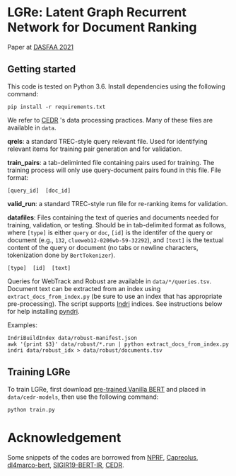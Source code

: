 # LGRe: Latent Graph Recurrent Network for Document Ranking
Paper at [DASFAA 2021](http://dm.iis.sinica.edu.tw/DASFAA2021/index.html)
## Getting started

This code is tested on Python 3.6. Install dependencies using the following command:

```
pip install -r requirements.txt
```
We refer to [CEDR](https://github.com/Georgetown-IR-Lab/cedr) 's data processing practices.
Many of these files are available in `data`.

**qrels**: a standard TREC-style query relevant file. Used for identifying relevant items for
training pair generation and for validation.

**train_pairs**: a tab-deliminted file containing pairs used for training. The training process
will only use query-document pairs found in this file.
File format:

```
[query_id]	[doc_id]
```

**valid_run**: a standard TREC-style run file for re-ranking items for validation.

**datafiles**: Files containing the text of queries and documents needed for training, validation,
or testing. Should be in tab-delimited format as follows, where `[type]` is either `query` or `doc`,
`[id]` is the identifer of the query or document (e.g., `132`, `clueweb12-0206wb-59-32292`), and
`[text]` is the textual content of the query or document (no tabs or newline characters,
tokenization done by `BertTokenizer`).

```
[type]  [id]  [text]
```

Queries for WebTrack and Robust are available in `data/*/queries.tsv`.
Document text can be extracted from an index using `extract_docs_from_index.py` (be sure to use an
index that has appropriate pre-processing). The script supports [Indri](http://www.lemurproject.org/indri/)
indices. See instructions below for help installing [pyndri](https://github.com/cvangysel/pyndri).

Examples:

```
IndriBuildIndex data/robust-manifest.json
awk '{print $3}' data/robust/*.run | python extract_docs_from_index.py indri data/robust_idx > data/robust/documents.tsv
```

## Training LGRe
To train LGRe, first download [pre-trained Vanilla BERT](https://macavaney.us/cedr-models.tar) and placed in `data/cedr-models`, then use the following command:

```
python train.py
```
# Acknowledgement
Some snippets of the codes are borrowed from 
[NPRF](https://github.com/ucasir/NPRF),
[Capreolus](https://github.com/capreolus-ir/capreolus),
[dl4marco-bert](https://github.com/nyu-dl/dl4marco-bert),
[SIGIR19-BERT-IR](https://github.com/AdeDZY/SIGIR19-BERT-IR),
[CEDR](https://github.com/Georgetown-IR-Lab/cedr).
